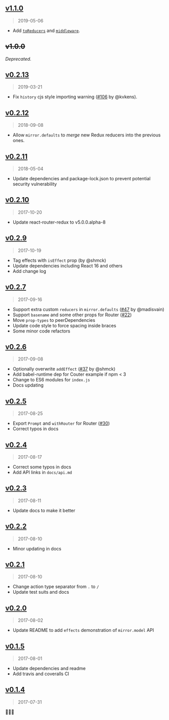## [v1.1.0](https://github.com/mirrorjs/mirror/compare/v0.2.13...v1.1.0)

> 2019-05-06

* Add [`toReducers`](docs/api.md#toreducers) and [`middleware`](docs/api.md#middleware).

## ~~v1.0.0~~

*Deprecated.*

## [v0.2.13](https://github.com/mirrorjs/mirror/compare/v0.2.12...v0.2.13)

> 2019-03-21

* Fix `history` cjs style importing warning ([#106](https://github.com/mirrorjs/mirror/pull/106) by @kvkens).

## [v0.2.12](https://github.com/mirrorjs/mirror/compare/v0.2.11...v0.2.12)

> 2018-09-08

* Allow `mirror.defaults` to  *merge* new Redux reducers into the previous ones.

## [v0.2.11](https://github.com/mirrorjs/mirror/compare/v0.2.10...v0.2.11)

> 2018-05-04

* Update dependencies and package-lock.json to prevent potential security vulnerability

## [v0.2.10](https://github.com/mirrorjs/mirror/compare/v0.2.9...v0.2.10)

> 2017-10-20

* Update react-router-redux to v5.0.0.alpha-8

## [v0.2.9](https://github.com/mirrorjs/mirror/compare/v0.2.7...v0.2.9)

> 2017-10-19

* Tag effects with `isEffect` prop (by @shmck)
* Update dependencies including React 16 and others
* Add change log

## [v0.2.7](https://github.com/mirrorjs/mirror/compare/v0.2.6...v0.2.7)

> 2017-09-16

* Support extra custom `reducers` in `mirror.defaults` ([#47](https://github.com/mirrorjs/mirror/pull/47) by @madisvain)
* Support `basename` and some other props for Router ([#22](https://github.com/mirrorjs/mirror/issues/22))
* Move `prop-types` to peerDependencies
* Update code style to force spacing inside braces
* Some minor code refactors

## [v0.2.6](https://github.com/mirrorjs/mirror/compare/v0.2.5...v0.2.6)

> 2017-09-08

* Optionally overwrite `addEffect` ([#37](https://github.com/mirrorjs/mirror/pull/37) by @shmck)
* Add babel-runtime dep for Couter example if npm < 3
* Change to ES6 modules for `index.js`
* Docs updating

## [v0.2.5](https://github.com/mirrorjs/mirror/compare/v0.2.4...v0.2.5)

> 2017-08-25

* Export `Prompt` and `withRouter` for Router ([#30](https://github.com/mirrorjs/mirror/issues/30))
* Correct typos in docs

## [v0.2.4](https://github.com/mirrorjs/mirror/compare/v0.2.3...v0.2.4)

> 2017-08-17

* Correct some typos in docs
* Add API links in `docs/api.md`

## [v0.2.3](https://github.com/mirrorjs/mirror/compare/v0.2.2...v0.2.3)

> 2017-08-11

* Update docs to make it better

## [v0.2.2](https://github.com/mirrorjs/mirror/compare/v0.2.1...v0.2.2)

> 2017-08-10

* Minor updating in docs

## [v0.2.1](https://github.com/mirrorjs/mirror/compare/v0.2.0...v0.2.1)

> 2017-08-10

* Change action type separator from `.` to `/`
* Update test suits and docs

## [v0.2.0](https://github.com/mirrorjs/mirror/compare/v0.1.5...v0.2.0)

> 2017-08-02

* Update README to add `effects` demonstration of `mirror.model` API

## [v0.1.5](https://github.com/mirrorjs/mirror/compare/v0.1.4...v0.1.5)

> 2017-08-01

* Update dependencies and readme
* Add travis and coveralls CI

## [v0.1.4](https://github.com/mirrorjs/mirror/commit/c188d79d0781394ece3f8d02f5eb16794baa6140)

> 2017-07-31

🎉🎉🎉


